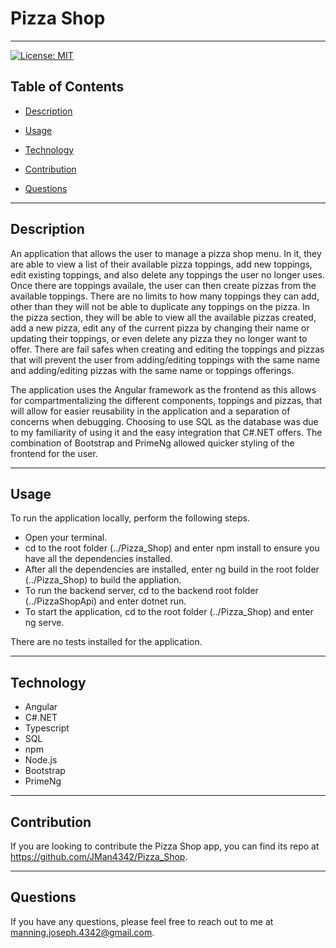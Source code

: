 # Pizza Shop

---

[![License: MIT](https://img.shields.io/badge/License-MIT-yellow.svg)](https://opensource.org/licenses/MIT)

## **Table of Contents**

- [Description](#Description)

- [Usage](#usage)

- [Technology](#technology)

- [Contribution](#contribution)

- [Questions](#questions)

---

## **Description**

An application that allows the user to manage a pizza shop menu. In it, they are able to view a list of their available pizza toppings, add new toppings, edit existing toppings, and also delete any toppings the user no longer uses. Once there are toppings availale, the user can then create pizzas from the available toppings. There are no limits to how many toppings they can add, other than they will not be able to duplicate any toppings on the pizza. In the pizza section, they will be able to view all the available pizzas created, add a new pizza, edit any of the current pizza by changing their name or updating their toppings, or even delete any pizza they no longer want to offer. There are fail safes when creating and editing the toppings and pizzas that will prevent the user from adding/editing toppings with the same name and adding/editing pizzas with the same name or toppings offerings.

The application uses the Angular framework as the frontend as this allows for compartmentalizing the different components, toppings and pizzas, that will allow for easier reusability in the application and a separation of concerns when debugging. Choosing to use SQL as the database was due to my familiarity of using it and the easy integration that C#.NET offers. The combination of Bootstrap and PrimeNg allowed quicker styling of the frontend for the user.

---

## Usage

To run the application locally, perform the following steps.

- Open your terminal.
- cd to the root folder (../Pizza_Shop) and enter npm install to ensure you have all the dependencies installed.
- After all the dependencies are installed, enter ng build in the root folder (../Pizza_Shop) to build the appliation.
- To run the backend server, cd to the backend root folder (../PizzaShopApi) and enter dotnet run.
- To start the application, cd to the root folder (../Pizza_Shop) and enter ng serve.

There are no tests installed for the application.

---

## **Technology**

- Angular
- C#.NET
- Typescript
- SQL
- npm
- Node.js
- Bootstrap
- PrimeNg

---

## **Contribution**

If you are looking to contribute the Pizza Shop app, you can find its repo at https://github.com/JMan4342/Pizza_Shop.

---

## **Questions**

If you have any questions, please feel free to reach out to me at manning.joseph.4342@gmail.com.
